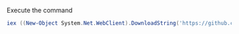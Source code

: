 Execute the command

``` powershell
iex ((New-Object System.Net.WebClient).DownloadString('https://github.com/lettucebo/Ci.Convention/raw/master/ENVIRONMENT/ENVIRONMENT-MONEY-INSTALL.ps1'))
```

